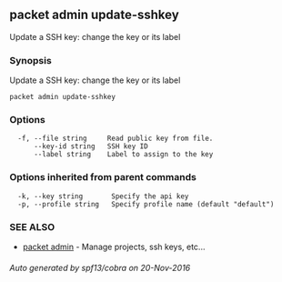 ## packet admin update-sshkey

Update a SSH key: change the key or its label

### Synopsis


Update a SSH key: change the key or its label

```
packet admin update-sshkey
```

### Options

```
  -f, --file string     Read public key from file.
      --key-id string   SSH key ID
      --label string    Label to assign to the key
```

### Options inherited from parent commands

```
  -k, --key string       Specify the api key
  -p, --profile string   Specify profile name (default "default")
```

### SEE ALSO
* [packet admin](packet_admin.md)	 - Manage projects, ssh keys, etc...

###### Auto generated by spf13/cobra on 20-Nov-2016
